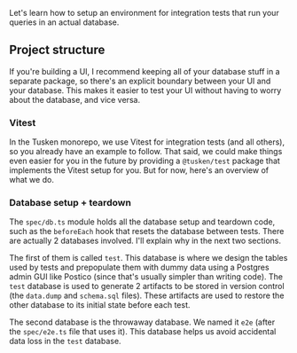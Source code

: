 Let's learn how to setup an environment for integration tests that run your queries in an actual database.

## Project structure

If you're building a UI, I recommend keeping all of your database stuff in a separate package, so there's an explicit boundary between your UI and your database. This makes it easier to test your UI without having to worry about the database, and vice versa.

### Vitest

In the Tusken monorepo, we use Vitest for integration tests (and all others), so you already have an example to follow. That said, we could make things even easier for you in the future by providing a `@tusken/test` package that implements the Vitest setup for you. But for now, here's an overview of what we do.

### Database setup + teardown

The `spec/db.ts` module holds all the database setup and teardown code, such as the `beforeEach` hook that resets the database between tests. There are actually 2 databases involved. I'll explain why in the next two sections.

The first of them is called `test`. This database is where we design the tables used by tests and prepopulate them with dummy data using a Postgres admin GUI like Postico (since that's usually simpler than writing code). The `test` database is used to generate 2 artifacts to be stored in version control (the `data.dump` and `schema.sql` files). These artifacts are used to restore the other database to its initial state before each test.

The second database is the throwaway database. We named it `e2e` (after the `spec/e2e.ts` file that uses it). This database helps us avoid accidental data loss in the `test` database.
